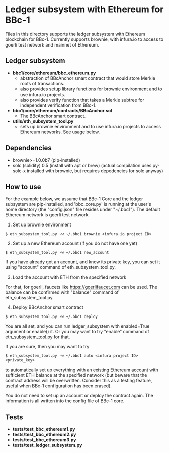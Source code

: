 Ledger subsystem with Ethereum for BBc-1
===
Files in this directory supports the ledger subsystem with Ethereum blockchain for BBc-1.
Currently supports brownie, with infura.io to access to goerli test network and mainnet of Ethereum.

## Ledger subsystem
* **bbc1/core/ethereum/bbc_ethereum.py**
  * abstraction of BBcAnchor smart contract that would store Merkle roots of transactions.
  * also provides setup library functions for brownie environment and to use infura.io projects.
  * also provides verify function that takes a Merkle subtree for independent verification from BBc-1.
* **bbc1/core/ethereum/contracts/BBcAnchor.sol**
  * The BBcAnchor smart contract.
* **utils/eth_subsystem_tool.py**
  * sets up brownie environment and to use infura.io projects to access Ethereum networks. See usage below.

## Dependencies
* brownie>=1.0.0b7 (pip-installed)
* solc (solidity) 0.5 (install with apt or brew) (actual compilation uses py-solc-x installed with brownie, but requires depedencies for solc anyway)

## How to use
For the example below, we assume that BBc-1 Core and the ledger subsystem are pip-installed, and 'bbc_core.py' is running at the user's home directory (the "config.json" file resides under "~/.bbc1"). The default Ethereum network is goerli test network.

1. Set up brownie environment
```
$ eth_subsystem_tool.py -w ~/.bbc1 brownie <infura.io project ID>
```

2. Set up a new Ethereum account (if you do not have one yet)
```
$ eth_subsystem_tool.py -w ~/.bbc1 new_account
```
If you have already got an account, and know its private key, you can set it using "account" command of eth_subsystem_tool.py.

3. Load the account with ETH from the specified network

For that, for goerli, faucets like https://goerlifaucet.com can be used. The balance can be confirmed with "balance" command of eth_subsystem_tool.py.

4. Deploy BBcAnchor smart contract
```
$ eth_subsystem_tool.py -w ~/.bbc1 deploy
```

You are all set, and you can run ledger_subsystem with enabled=True argument or enable() it. Or you may want to try "enable" command of eth_subsystem_tool.py for that.

If you are sure, then you may want to try
```
$ eth_subsystem_tool.py -w ~/.bbc1 auto <infura project ID> <private_key>
```
to automatically set up everything with an existing Ethereum account with sufficient ETH balance at the specified network (but beware that the contract address will be overwritten. Consider this as a testing feature, useful when BBc-1 configuration has been erased).

You do not need to set up an account or deploy the contract again.
The information is all written into the config file of BBc-1 core.

## Tests
* **tests/test_bbc_ethereum1.py**
* **tests/test_bbc_ethereum2.py**
* **tests/test_bbc_ethereum3.py**
* **tests/test_ledger_subsystem.py**
